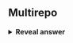 ## Multirepo
<details>
<summary><b>Reveal answer</b></summary>
One repo per services - any commit triggers the production of a single service<br><img src="../../../../../media/paste-909e65894f64d79da58c0db2709e2967110537bf.jpg">
</details>
